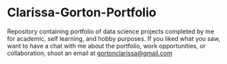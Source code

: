 # Clarissa-Gorton-Portfolio
Repository containing portfolio of data science projects completed by me for academic, self learning, and hobby purposes. If you liked what you saw, want to have a chat with me about the portfolio, work opportunities, or collaboration, shoot an email at gortonclarissa@gmail.com

